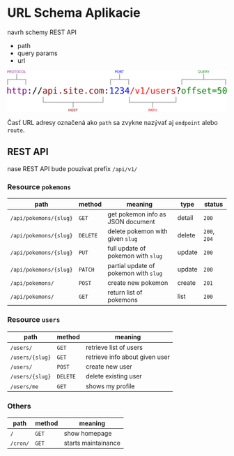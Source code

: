 # URL Schema Aplikacie

navrh schemy REST API


* path
* query params
* url


![URL Format Explained](../images/url.format.explained.png)

Časť URL adresy označená ako `path` sa zvykne nazývať aj `endpoint` alebo `route`.


## REST API

nase REST API bude pouzivat prefix `/api/v1/`


### Resource `pokemons`

| path                    | method   | meaning                               | type   | status    |
|-------------------------|----------|---------------------------------------|--------|-----------|
| `/api/pokemons/{slug}`  | `GET`    | get pokemon info as JSON document     | detail | `200`        |
| `/api/pokemons/{slug}`  | `DELETE` | delete pokemon with given `slug`      | delete | `200`, `204` |
| `/api/pokemons/{slug}`  | `PUT`    | full update of pokemon with `slug`    | update | `200`  |
| `/api/pokemons/{slug}`  | `PATCH`  | partial update of pokemon with `slug` | update | `200`  |
| `/api/pokemons/`        | `POST`   | create new pokemon                    | create | `201`  |
| `/api/pokemons/`        | `GET`    | return list of pokemons               | list   | `200`  |


### Resource `users`

| path            | method   | meaning                        |
|-----------------|----------|--------------------------------|
| `/users/`       | `GET`    | retrieve list of users         |
| `/users/{slug}` | `GET`    | retrieve info about given user |
| `/users/`       | `POST`   | create new user                |
| `/users/{slug}` | `DELETE` | delete existing user           |
| `/users/me`     | `GET`    | shows my profile               |


### Others

| path            | method | meaning             |
|-----------------|--------|---------------------|
| `/`             | `GET`  | show homepage       |
| `/cron/`        | `GET`  | starts maintainance |
